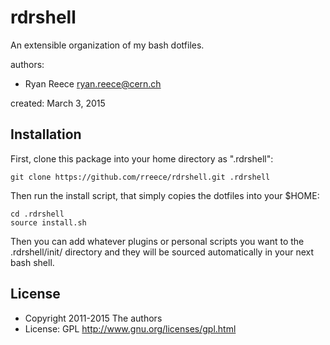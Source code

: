 rdrshell
===========================================================

An extensible organization of my bash dotfiles.

authors:

-   Ryan Reece <ryan.reece@cern.ch>

created: March 3, 2015


Installation
-------------------------------------------------------------

First, clone this package into your home directory as ".rdrshell":

    git clone https://github.com/rreece/rdrshell.git .rdrshell

Then run the install script, that simply copies the dotfiles into your $HOME:

    cd .rdrshell
    source install.sh

Then you can add whatever plugins or personal scripts you want to the .rdrshell/init/
directory and they will be sourced automatically in your next bash shell.


License
----------------------------------

-   Copyright 2011-2015 The authors
-   License: GPL <http://www.gnu.org/licenses/gpl.html>


